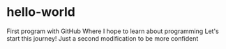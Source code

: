 # hello-world
First program with GitHub
Where I hope to learn about programming
Let's start this journey!
Just a second modification to be more confident
